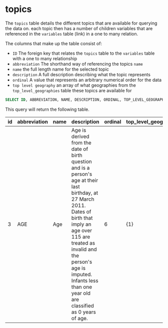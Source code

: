 # topics

The `topics` table details the different topics that are available for querying the data on. each topic then has a number of children variables that are referenced in the `variables` table (link) in a one to many relation.

The columns that make up the table consist of:

- `ID` The foreign key that relates the `topics` table to the `variables` table with a one to many relationship
- `abbreviation` The shorthand way of referencing the topics `name`
- `name` the full length name for the selected topic
- `description` A full description describing what the topic represents
- `ordinal` A value that represents an arbitrary numerical order for the data
- `top level geography` an array of what geographies from the `top_level_geographies` table these topics are available for

```sql
SELECT ID, ABBREVIATION, NAME, DESCRIPTION, ORDINAL, TOP_LEVEL_GEOGRAPHY FROM topics WHERE ID 3;
```

This query will return the following table.

|id|abbreviation|name|description|ordinal|top_level_geography|
|-|-|-|-|-|-|
|3|AGE|Age|Age is derived from the date of birth question and is a person's age at their last birthday, at 27 March 2011. Dates of birth that imply an age over 115 are treated as invalid and the person's age is imputed. Infants less than one year old are classified as 0 years of age.|6|{1}|

